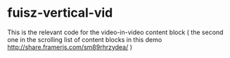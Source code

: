 # fuisz-vertical-vid

This is the relevant code for the video-in-video content block ( the second one in the scrolling list of content blocks in this demo http://share.framerjs.com/sm89rhrzydea/ )
